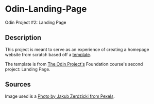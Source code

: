 # Odin-Landing-Page

Odin Project #2: Landing Page

## Description

This project is meant to serve as an experience of creating a homepage website from scratch based off a [template](https://cdn.statically.io/gh/TheOdinProject/curriculum/81a5d553f4073e593d23a6ab00d50eef8620796d/foundations/html_css/project/imgs/01.png "Project Template").

The template is from [The Odin Project's](https://www.theodinproject.com/ "The Odin Project") Foundation course's second project: Landing Page.

## Sources

Image used is a [Photo by Jakub Zerdzicki from Pexels](https://www.pexels.com/photo/laptop-lying-on-the-desk-office-spaces-16978385/).
